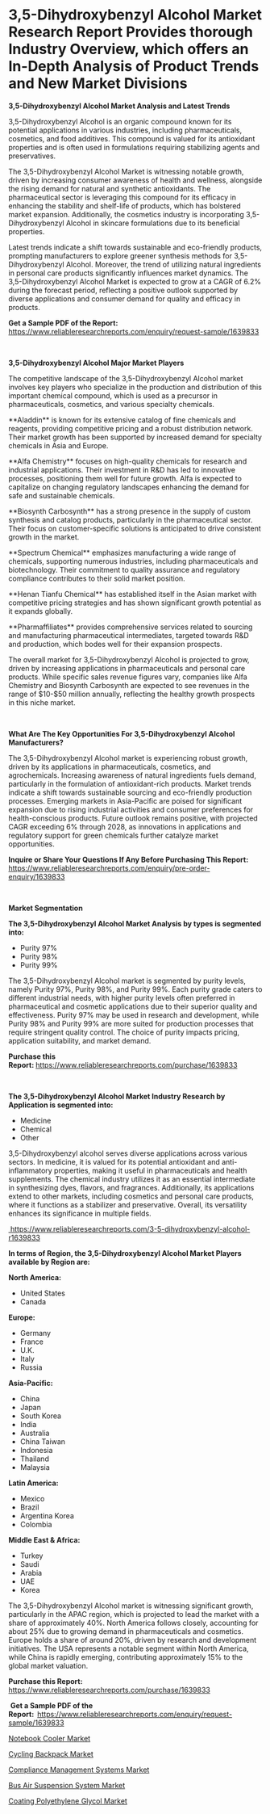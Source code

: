<p><h1>3,5-Dihydroxybenzyl Alcohol Market Research Report Provides thorough Industry Overview, which offers an In-Depth Analysis of Product Trends and New Market Divisions</h1></p><p><strong>3,5-Dihydroxybenzyl Alcohol Market Analysis and Latest Trends</strong></p>
<p><p>3,5-Dihydroxybenzyl Alcohol is an organic compound known for its potential applications in various industries, including pharmaceuticals, cosmetics, and food additives. This compound is valued for its antioxidant properties and is often used in formulations requiring stabilizing agents and preservatives. </p><p>The 3,5-Dihydroxybenzyl Alcohol Market is witnessing notable growth, driven by increasing consumer awareness of health and wellness, alongside the rising demand for natural and synthetic antioxidants. The pharmaceutical sector is leveraging this compound for its efficacy in enhancing the stability and shelf-life of products, which has bolstered market expansion. Additionally, the cosmetics industry is incorporating 3,5-Dihydroxybenzyl Alcohol in skincare formulations due to its beneficial properties.</p><p>Latest trends indicate a shift towards sustainable and eco-friendly products, prompting manufacturers to explore greener synthesis methods for 3,5-Dihydroxybenzyl Alcohol. Moreover, the trend of utilizing natural ingredients in personal care products significantly influences market dynamics. The 3,5-Dihydroxybenzyl Alcohol Market is expected to grow at a CAGR of 6.2% during the forecast period, reflecting a positive outlook supported by diverse applications and consumer demand for quality and efficacy in products.</p></p>
<p><strong>Get a Sample PDF of the Report:&nbsp;</strong> <a href="https://www.reliableresearchreports.com/enquiry/request-sample/1639833?utm_campaign=28&utm_medium=2&utm_source=Github&utm_content=ia&utm_term=25092024&utm_id=35-dihydroxybenzyl-alcohol">https://www.reliableresearchreports.com/enquiry/request-sample/1639833</a></p>
<p>&nbsp;</p>
<p><strong>3,5-Dihydroxybenzyl Alcohol Major Market Players</strong></p>
<p><p>The competitive landscape of the 3,5-Dihydroxybenzyl Alcohol market involves key players who specialize in the production and distribution of this important chemical compound, which is used as a precursor in pharmaceuticals, cosmetics, and various specialty chemicals.</p><p>**Aladdin** is known for its extensive catalog of fine chemicals and reagents, providing competitive pricing and a robust distribution network. Their market growth has been supported by increased demand for specialty chemicals in Asia and Europe.</p><p>**Alfa Chemistry** focuses on high-quality chemicals for research and industrial applications. Their investment in R&D has led to innovative processes, positioning them well for future growth. Alfa is expected to capitalize on changing regulatory landscapes enhancing the demand for safe and sustainable chemicals.</p><p>**Biosynth Carbosynth** has a strong presence in the supply of custom synthesis and catalog products, particularly in the pharmaceutical sector. Their focus on customer-specific solutions is anticipated to drive consistent growth in the market.</p><p>**Spectrum Chemical** emphasizes manufacturing a wide range of chemicals, supporting numerous industries, including pharmaceuticals and biotechnology. Their commitment to quality assurance and regulatory compliance contributes to their solid market position.</p><p>**Henan Tianfu Chemical** has established itself in the Asian market with competitive pricing strategies and has shown significant growth potential as it expands globally.</p><p>**Pharmaffiliates** provides comprehensive services related to sourcing and manufacturing pharmaceutical intermediates, targeted towards R&D and production, which bodes well for their expansion prospects.</p><p>The overall market for 3,5-Dihydroxybenzyl Alcohol is projected to grow, driven by increasing applications in pharmaceuticals and personal care products. While specific sales revenue figures vary, companies like Alfa Chemistry and Biosynth Carbosynth are expected to see revenues in the range of $10-$50 million annually, reflecting the healthy growth prospects in this niche market.</p></p>
<p>&nbsp;</p>
<p><strong>What Are The Key Opportunities For 3,5-Dihydroxybenzyl Alcohol Manufacturers?</strong></p>
<p><p>The 3,5-Dihydroxybenzyl Alcohol market is experiencing robust growth, driven by its applications in pharmaceuticals, cosmetics, and agrochemicals. Increasing awareness of natural ingredients fuels demand, particularly in the formulation of antioxidant-rich products. Market trends indicate a shift towards sustainable sourcing and eco-friendly production processes. Emerging markets in Asia-Pacific are poised for significant expansion due to rising industrial activities and consumer preferences for health-conscious products. Future outlook remains positive, with projected CAGR exceeding 6% through 2028, as innovations in applications and regulatory support for green chemicals further catalyze market opportunities.</p></p>
<p><strong>Inquire or Share Your Questions If Any Before Purchasing This Report:</strong> <a href="https://www.reliableresearchreports.com/enquiry/pre-order-enquiry/1639833?utm_campaign=28&utm_medium=2&utm_source=Github&utm_content=ia&utm_term=25092024&utm_id=35-dihydroxybenzyl-alcohol">https://www.reliableresearchreports.com/enquiry/pre-order-enquiry/1639833</a></p>
<p>&nbsp;</p>
<p><strong>Market Segmentation</strong></p>
<p><strong>The 3,5-Dihydroxybenzyl Alcohol Market Analysis by types is segmented into:</strong></p>
<p><ul><li>Purity 97%</li><li>Purity 98%</li><li>Purity 99%</li></ul></p>
<p><p>The 3,5-Dihydroxybenzyl Alcohol market is segmented by purity levels, namely Purity 97%, Purity 98%, and Purity 99%. Each purity grade caters to different industrial needs, with higher purity levels often preferred in pharmaceutical and cosmetic applications due to their superior quality and effectiveness. Purity 97% may be used in research and development, while Purity 98% and Purity 99% are more suited for production processes that require stringent quality control. The choice of purity impacts pricing, application suitability, and market demand.</p></p>
<p><strong>Purchase this Report:&nbsp;</strong><a href="https://www.reliableresearchreports.com/purchase/1639833?utm_campaign=28&utm_medium=2&utm_source=Github&utm_content=ia&utm_term=25092024&utm_id=35-dihydroxybenzyl-alcohol">https://www.reliableresearchreports.com/purchase/1639833</a></p>
<p>&nbsp;</p>
<p><strong>The 3,5-Dihydroxybenzyl Alcohol Market Industry Research by Application is segmented into:</strong></p>
<p><ul><li>Medicine</li><li>Chemical</li><li>Other</li></ul></p>
<p><p>3,5-Dihydroxybenzyl alcohol serves diverse applications across various sectors. In medicine, it is valued for its potential antioxidant and anti-inflammatory properties, making it useful in pharmaceuticals and health supplements. The chemical industry utilizes it as an essential intermediate in synthesizing dyes, flavors, and fragrances. Additionally, its applications extend to other markets, including cosmetics and personal care products, where it functions as a stabilizer and preservative. Overall, its versatility enhances its significance in multiple fields.</p></p>
<p><a href="https://www.reliableresearchreports.com/3-5-dihydroxybenzyl-alcohol-r1639833?utm_campaign=28&utm_medium=2&utm_source=Github&utm_content=ia&utm_term=25092024&utm_id=35-dihydroxybenzyl-alcohol">&nbsp;https://www.reliableresearchreports.com/3-5-dihydroxybenzyl-alcohol-r1639833</a></p>
<p><strong>In terms of Region, the 3,5-Dihydroxybenzyl Alcohol Market Players available by Region are:</strong></p>
<p>
    <p> <strong> North America: </strong>
        <ul>
            <li>United States</li>
            <li>Canada</li>
        </ul>
        </p> 
    <p> <strong> Europe: </strong>
        <ul>
            <li>Germany</li>
            <li>France</li>
            <li>U.K.</li>
            <li>Italy</li>
            <li>Russia</li>
        </ul>
        </p> 
    <p> <strong> Asia-Pacific: </strong>
        <ul>
            <li>China</li>
            <li>Japan</li>
            <li>South Korea</li>
            <li>India</li>
            <li>Australia</li>
            <li>China Taiwan</li>
            <li>Indonesia</li>
            <li>Thailand</li>
            <li>Malaysia</li>
        </ul>
        </p> 
    <p> <strong> Latin America: </strong>
        <ul>
            <li>Mexico</li>
            <li>Brazil</li>
            <li>Argentina Korea</li>
            <li>Colombia</li>
        </ul>
        </p> 
    <p> <strong> Middle East & Africa: </strong>
        <ul>
            <li>Turkey</li>
            <li>Saudi</li>
            <li>Arabia</li>
            <li>UAE</li>
            <li>Korea</li>
        </ul>
    </p>
    </p>
<p><p>The 3,5-Dihydroxybenzyl Alcohol market is witnessing significant growth, particularly in the APAC region, which is projected to lead the market with a share of approximately 40%. North America follows closely, accounting for about 25% due to growing demand in pharmaceuticals and cosmetics. Europe holds a share of around 20%, driven by research and development initiatives. The USA represents a notable segment within North America, while China is rapidly emerging, contributing approximately 15% to the global market valuation.</p></p>
<p><strong>Purchase this Report: </strong><a href="https://www.reliableresearchreports.com/purchase/1639833?utm_campaign=28&utm_medium=2&utm_source=Github&utm_content=ia&utm_term=25092024&utm_id=35-dihydroxybenzyl-alcohol">https://www.reliableresearchreports.com/purchase/1639833</a></p>
<p>&nbsp;<strong>Get a Sample PDF of the Report:&nbsp;&nbsp;</strong><a href="https://www.reliableresearchreports.com/enquiry/request-sample/1639833?utm_campaign=28&utm_medium=2&utm_source=Github&utm_content=ia&utm_term=25092024&utm_id=35-dihydroxybenzyl-alcohol">https://www.reliableresearchreports.com/enquiry/request-sample/1639833</a></p>
<p><strong></strong></p>
<p><p><a href="https://issuu.com/reportprime-2/docs/notebook-cooler-market-size-2030.pp_97e6fb4a745f03?utm_campaign=28&utm_medium=2&utm_source=Github&utm_content=ia&utm_term=25092024&utm_id=35-dihydroxybenzyl-alcohol">Notebook Cooler Market</a></p><p><a href="https://issuu.com/reportprime-2/docs/cycling-backpack-market-size-2030.p_0511b5224531d3?utm_campaign=28&utm_medium=2&utm_source=Github&utm_content=ia&utm_term=25092024&utm_id=35-dihydroxybenzyl-alcohol">Cycling Backpack Market</a></p><p><a href="https://github.com/BellAuer/Market-Research-Report-List-1/blob/main/compliance-management-systems-market.md?utm_campaign=28&utm_medium=2&utm_source=Github&utm_content=ia&utm_term=25092024&utm_id=35-dihydroxybenzyl-alcohol">Compliance Management Systems Market</a></p><p><a href="https://www.linkedin.com/pulse/how-regions-adapting-bus-air-suspension-system-market-global-wkxdf?utm_campaign=28&utm_medium=2&utm_source=Github&utm_content=ia&utm_term=25092024&utm_id=35-dihydroxybenzyl-alcohol">Bus Air Suspension System Market</a></p><p><a href="https://github.com/indrystar/Market-Research-Report-List-5/blob/main/coating-polyethylene-glycol-market.md?utm_campaign=28&utm_medium=2&utm_source=Github&utm_content=ia&utm_term=25092024&utm_id=35-dihydroxybenzyl-alcohol">Coating Polyethylene Glycol Market</a></p></p>